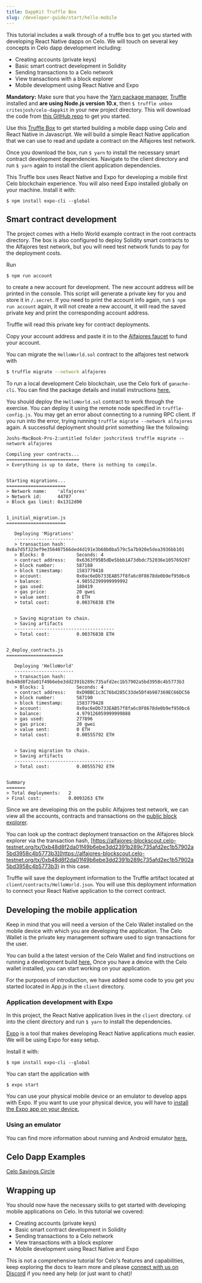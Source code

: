 ```yaml
---
title: DappKit Truffle Box
slug: /developer-guide/start/hello-mobile
---
```


This tutorial includes a walk through of a truffle box to get you started with developing React Native dapps on Celo. We will touch on several key concepts in Celo dapp development including:
 - Creating accounts (private keys)
 - Basic smart contract development in Solidity
 - Sending transactions to a Celo network
 - View transactions with a block explorer
 - Mobile development using React Native and Expo

**Mandatory:** Make sure that you have the [Yarn package manager](https://yarnpkg.com/), [Truffle](https://www.trufflesuite.com/truffle) installed and **are using Node.js version 10.x**, then `$ truffle unbox critesjosh/celo-dappkit` in your new project directory. This will download the code from [this GitHub repo](https://github.com/critesjosh/celo-dappkit) to get you started.

Use this [Truffle Box](https://www.trufflesuite.com/boxes) to get started building a mobile dapp using Celo and React Native in Javascript. We will build a simple React Native application that we can use to read and update a contract on the Alfajores test network.

Once you download the box, run `$ yarn` to install the necessary smart contract development dependencies. Navigate to the client directory and run `$ yarn` again to install the client application dependencies.

This Truffle box uses React Native and Expo for developing a mobile first Celo blockchain experience. You will also need Expo installed globally on your machine. Install it with:

```
$ npm install expo-cli --global
```

## Smart contract development

The project comes with a Hello World example contract in the root contracts directory. The box is also configured to deploy Solidity smart contracts to the Alfajores test network, but you will need test network funds to pay for the deployment costs. 

Run
```
$ npm run account
```
to create a new account for development. The new account address will be printed in the console. This script will generate a private key for you and store it in `/.secret`. If you need to print the account info again, run `$ npm run account` again, it will not create a new account, it will read the saved private key and print the corresponding account address. 

Truffle will read this private key for contract deployments. 

Copy your account address and paste it in to the [Alfajores faucet](https://celo.org/developers/faucet) to fund your account.

You can migrate the `HelloWorld.sol` contract to the alfajores test network with
```bash
$ truffle migrate --network alfajores
```
To run a local development Celo blockchain, use the Celo fork of `ganache-cli`. You can find the package details and install instructions [here.](https://www.npmjs.com/package/@celo/ganache-cli)

You should deploy the `HelloWorld.sol` contract to work through the exercise. You can deploy it using the remote node specified in `truffle-config.js`. You may get an error about connecting to a running RPC client. If you run into the error, trying running `truffle migrate --network alfajores` again. A successful deployment should print something like the following:

```
Joshs-MacBook-Pro-2:untitled folder joshcrites$ truffle migrate --network alfajores

Compiling your contracts...
===========================
> Everything is up to date, there is nothing to compile.


Starting migrations...
======================
> Network name:    'alfajores'
> Network id:      44787
> Block gas limit: 0x1312d00


1_initial_migration.js
======================

   Deploying 'Migrations'
   ----------------------
   > transaction hash:    0x8a7d5f323ef9e356407566ded4d191e3b68b0ba579c5a7b920e5dea3936bb101
   > Blocks: 0            Seconds: 4
   > contract address:    0x6363f95B5dDe5bbb1A73dbdc752036e105769207
   > block number:        587188
   > block timestamp:     1583779418
   > account:             0x0ac6eDb733EAB57f8fa6c0F8678de0b9ef950bc6
   > balance:             4.98552399999999992
   > gas used:            188419
   > gas price:           20 gwei
   > value sent:          0 ETH
   > total cost:          0.00376838 ETH


   > Saving migration to chain.
   > Saving artifacts
   -------------------------------------
   > Total cost:          0.00376838 ETH


2_deploy_contracts.js
=====================

   Deploying 'HelloWorld'
   ----------------------
   > transaction hash:    0xb48d8f2da01f49b6ebe3dd2391b289c735afd2ec1b57902a5bd3958c4b5773b3
   > Blocks: 1            Seconds: 4
   > contract address:    0xD9BBC1c3C76bd285C33de5Df4b987369EC66DC56
   > block number:        587190
   > block timestamp:     1583779428
   > account:             0x0ac6eDb733EAB57f8fa6c0F8678de0b9ef950bc6
   > balance:             4.979126059999999888
   > gas used:            277896
   > gas price:           20 gwei
   > value sent:          0 ETH
   > total cost:          0.00555792 ETH


   > Saving migration to chain.
   > Saving artifacts
   -------------------------------------
   > Total cost:          0.00555792 ETH


Summary
=======
> Total deployments:   2
> Final cost:          0.0093263 ETH
```
Since we are developing this on the public Alfajores test network, we can view all the accounts, contracts and transactions on the [public block explorer](https://alfajores-blockscout.celo-testnet.org/).

You can look up the contract deployment transaction on the Alfajores block explorer via the transaction hash, [https://alfajores-blockscout.celo-testnet.org/tx/0xb48d8f2da01f49b6ebe3dd2391b289c735afd2ec1b57902a5bd3958c4b5773b3](https://alfajores-blockscout.celo-testnet.org/tx/0xb48d8f2da01f49b6ebe3dd2391b289c735afd2ec1b57902a5bd3958c4b5773b3) in this case.

Truffle will save the deployment information to the Truffle artifact located at `client/contracts/HelloWorld.json`. You will use this deployment information to connect your React Native application to the correct contract.

## Developing the mobile application

Keep in mind that you will need a version of the Celo Wallet installed on the mobile device with which you are developing the application. The Celo Wallet is the private key management software used to sign transactions for the user. 

You can build a the latest version of the Celo Wallet and find instructions on running a development build [here.](https://github.com/celo-org/celo-monorepo/tree/master/packages/mobile) Once you have a device with the Celo wallet installed, you can start working on your application. 

For the purposes of introduction, we have added some code to you get you started located in App.js in the `client` directory.

### Application development with Expo

In this project, the React Native application lives in the `client` directory. `cd` into the client directory and run `$ yarn` to install the dependencies. 

[Expo](https://expo.io/) is a tool that makes developing React Native applications much easier. We will be using Expo for easy setup.

Install it with:
```
$ npm install expo-cli --global
```

You can start the application with
```
$ expo start
```

You can use your physical mobile device or an emulator to develop apps with Expo. If you want to use your physical device, you will have to [install the Expo app on your device.](https://expo.io/learn)

### Using an emulator

You can find more information about running and Android emulator [here.](https://developer.android.com/studio/run/emulator-commandline)

## Celo Dapp Examples

[Celo Savings Circle](https://github.com/celo-org/savings-circle-demo)

## Wrapping up

You should now have the necessary skills to get started with developing mobile applications on Celo. In this tutorial we covered:
 - Creating accounts (private keys)
 - Basic smart contract development in Solidity
 - Sending transactions to a Celo network
 - View transactions with a block explorer
 - Mobile development using React Native and Expo

This is not a comprehensive tutorial for Celo's features and capabilities, keep exploring the docs to learn more and please [connect with us on Discord](https://discord.gg/745Qntv) if you need any help (or just want to chat)!

